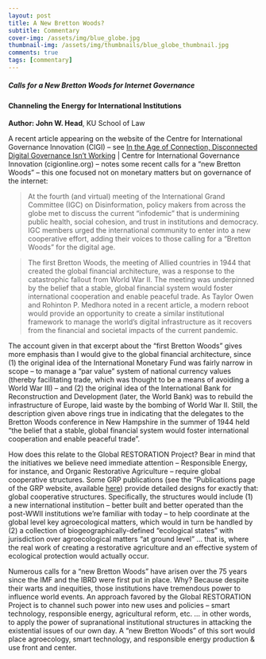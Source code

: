 ```yaml
---
layout: post
title: A New Bretton Woods?
subtitle: Commentary
cover-img: /assets/img/blue_globe.jpg
thumbnail-img: /assets/img/thumbnails/blue_globe_thumbnail.jpg
comments: true
tags: [commentary]
---
```


##### Calls for a New Bretton Woods for Internet Governance
#### Channeling the Energy for International Institutions

**Author: John W. Head**, KU School of Law

A recent article appearing on the website of the Centre for International Governance Innovation (CIGI) – see [In the Age of Connection, Disconnected Digital Governance Isn’t Working](https://www.cigionline.org/articles/age-connection-disconnected-digital-governance-isnt-working) | Centre for International Governance Innovation (cigionline.org) – notes some recent calls for a “new Bretton Woods” – this one focused not on monetary matters but on governance of the internet:
>At the fourth (and virtual) meeting of the International Grand Committee (IGC) on Disinformation, policy makers from across the globe met to discuss the current “infodemic” that is undermining public health, social cohesion, and trust in institutions and democracy. IGC members urged the international community to enter into a new cooperative effort, adding their voices to those calling for a “Bretton Woods” for the digital age.

>The first Bretton Woods, the meeting of Allied countries in 1944 that created the global financial architecture, was a response to the catastrophic fallout from World War II. The meeting was underpinned by the belief that a stable, global financial system would foster international cooperation and enable peaceful trade. As Taylor Owen and Rohinton P. Medhora noted in a recent article, a modern reboot would provide an opportunity to create a similar institutional framework to manage the world’s digital infrastructure as it recovers from the financial and societal impacts of the current pandemic.

The account given in that excerpt about the “first Bretton Woods” gives more emphasis than I would give to the global financial architecture, since (1) the original idea of the International Monetary Fund was fairly narrow in scope – to manage a “par value” system of national currency values (thereby facilitating trade, which was thought to be a means of avoiding a World War III) – and (2) the original idea of the International Bank for Reconstruction and Development (later, the World Bank) was to rebuild the infrastructure of Europe, laid waste by the bombing of World War II.  Still, the description given above rings true in indicating that the delegates to the Bretton Woods conference in New Hampshire in the summer of 1944 held “the belief that a stable, global financial system would foster international cooperation and enable peaceful trade”.  

How does this relate to the Global RESTORATION Project?  Bear in mind that the initiatives we believe need immediate attention – Responsible Energy, for instance, and Organic Restorative Agriculture – require global cooperative structures.  Some GRP publications (see the “Publications page of the GRP website, available [here](https://globalrestorationproject.github.io/publications/)) provide detailed designs for exactly that:  global cooperative structures.  Specifically, the structures would include (1) a new international institution – better built and better operated than the post-WWII institutions we’re familiar with today – to help coordinate at the global level key agroecological matters, which would in turn be handled by (2) a collection of biogeographically-defined “ecological states” with jurisdiction over agroecological matters “at ground level” … that is, where the real work of creating a restorative agriculture and an effective system of ecological protection would actually occur. 

Numerous calls for a “new Bretton Woods” have arisen over the 75 years since the IMF and the IBRD were first put in place.  Why?  Because despite their warts and inequities, those institutions have tremendous power to influence world events.  An approach favored by the Global RESTORATION Project is to channel such power into new uses and policies – smart technology, responsible energy, agricultural reform, etc. … in other words, to apply the power of supranational institutional structures in attacking the existential issues of our own day.  A “new Bretton Woods” of this sort would place agroecology, smart technology, and responsible energy production & use front and center.  
